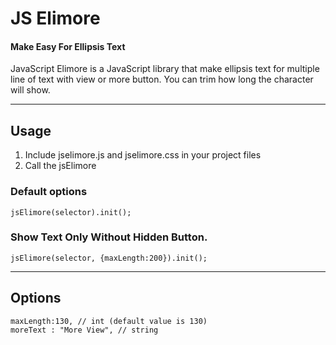﻿# JS Elimore
#### Make Easy For Ellipsis Text

JavaScript Elimore is a JavaScript library that make ellipsis text for multiple line of text with view or more button. You can trim how long the character will show.

---

## Usage

1. Include jselimore.js and jselimore.css in your project files
2. Call the jsElimore
### Default options
```
jsElimore(selector).init();
```
### Show Text Only Without Hidden Button.
```
jsElimore(selector, {maxLength:200}).init();
```
---

## Options

```
maxLength:130, // int (default value is 130)
moreText : "More View", // string
```